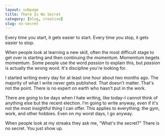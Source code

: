 ```yaml
---
layout: subpage
title: There Is No Secret
category: [blog, creative]
slug: no-secret
---
```

Every time you start, it gets easier to start. Every time you stop, it gets easier to stop.

When people look at learning a new skill, often the most difficult stage to get over is starting and then continuing the momentum. Momemtum begets momemtum. Some people use the word *passion* to explain this, but *passion* is actually the wrong word. It's discipline you're looking for.

I started writing every day for at least one hour about two months ago. The majority of what I write never gets published. That doesn't matter. That's not the point. There is no expert on earth who hasn't put in the work.

There are going to be days when I hate writing, like today–I cannot think of anything else but the recent election. I'm going to write anyway, even if it's not the most insightful thing I can offer. This applies to everything; the gym, work, and other hobbies. Even on my worst days, I go anyway.

When people look at my streaks they ask me, "What's the secret?" There is no secret. You just show up.
